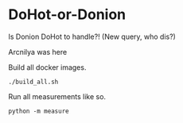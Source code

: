 # DoHot-or-Donion
Is Donion DoHot to handle?! (New query, who dis?)

Arcnilya was here

Build all docker images.

    ./build_all.sh

Run all measurements like so.

    python -m measure
